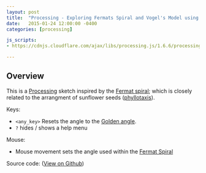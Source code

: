 ```yaml
---
layout: post
title:  "Processing - Exploring Fermats Spiral and Vogel's Model using the Golden Angle"
date:   2015-01-24 12:00:00 -0400
categories: [processing]

js_scripts:
- https://cdnjs.cloudflare.com/ajax/libs/processing.js/1.6.6/processing.js

---
```


<canvas data-processing-sources="/sketchbook/processing/spirals/spirals.pde"></canvas>

## Overview

This is a [Processing][processing-home] sketch inspired by the [Fermat spiral][wiki-fermat-spiral]; which is closely related to the arrangment of sunflower seeds ([phyllotaxis][wiki-phyllotaxis]).

Keys:

- `<any_key>` Resets the angle to the [Golden angle][wiki-golden-angle].
- `?` hides / shows a help menu

Mouse:

- Mouse movement sets the angle used within the [Fermat Spiral][wiki-fermat-spiral]

Source code: ([View on Github][source-code])

[processing-home]: https://processing.org
[wiki-fermats-spiral]: https://en.wikipedia.org/wiki/Fermat%27s_spiral
[wiki-phyllotaxis]: https://en.wikipedia.org/wiki/Phyllotaxis
[wiki-golden-angle]: https://en.wikipedia.org/wiki/Golden_angle
[wiki-fermat-spiral]: https://en.wikipedia.org/wiki/Fermat%27s_spiral
[source-code]: https://github.com/brianhonohan/sketchbook/blob/master/processing/coding-challenges/spirals/spirals.pde